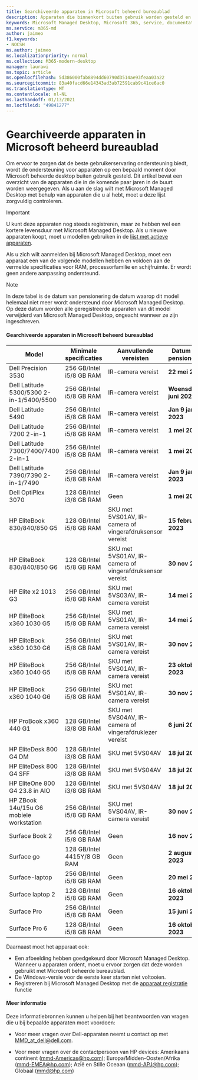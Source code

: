 ```yaml
---
title: Gearchiveerde apparaten in Microsoft beheerd bureaublad
description: Apparaten die binnenkort buiten gebruik worden gesteld en u kunt nog steeds registreren, maar biedt een korte ondersteunings duur
keywords: Microsoft Managed Desktop, Microsoft 365, service, documentatie
ms.service: m365-md
author: jaimeo
f1.keywords:
- NOCSH
ms.author: jaimeo
ms.localizationpriority: normal
ms.collection: M365-modern-desktop
manager: laurawi
ms.topic: article
ms.openlocfilehash: 5d386000fab8894dd60790d3514ae93feaa03a22
ms.sourcegitcommit: 83a40facd66e14343ad3ab72591cab9c41ce6ac0
ms.translationtype: MT
ms.contentlocale: nl-NL
ms.lasthandoff: 01/13/2021
ms.locfileid: "49841277"
---
```

# <a name="microsoft-managed-desktop-archived-devices"></a>Gearchiveerde apparaten in Microsoft beheerd bureaublad

Om ervoor te zorgen dat de beste gebruikerservaring ondersteuning biedt, wordt de ondersteuning voor apparaten op een bepaald moment door Microsoft beheerde desktop buiten gebruik gesteld. Dit artikel bevat een overzicht van de apparaten die in de komende paar jaren in de buurt worden weergegeven. Als u aan de slag wilt met Microsoft Managed Desktop met behulp van apparaten die u al hebt, moet u deze lijst zorgvuldig controleren.

>[!IMPORTANT]
>U kunt deze apparaten nog steeds registreren, maar ze hebben wel een kortere levensduur met Microsoft Managed Desktop. Als u nieuwe apparaten koopt, moet u modellen gebruiken in de [lijst met actieve apparaten](./device-list.md).

<!-- Microsoft 365 E5; Device as a Service -->
<!-- Split from device & technologies topic. Destination topic for aka.ms/device-list  -->
Als u zich wilt aanmelden bij Microsoft Managed Desktop, moet een apparaat een van de volgende modellen hebben en voldoen aan de vermelde specificaties voor RAM, processorfamilie en schijfruimte. Er wordt geen andere aanpassing ondersteund.



>[!NOTE]
>In deze tabel is de datum van pensionering de datum waarop dit model helemaal niet meer wordt ondersteund door Microsoft Managed Desktop. Op deze datum worden alle geregistreerde apparaten van dit model verwijderd van Microsoft Managed Desktop, ongeacht wanneer ze zijn ingeschreven.

#### <a name="microsoft-managed-desktop-archived-devices"></a>Gearchiveerde apparaten in Microsoft beheerd bureaublad

| Model  | Minimale specificaties  | Aanvullende vereisten  | Datum van pensionering |
|---------|---------|---------|---------|
|Dell Precision 3530| 256 GB/Intel i5/8 GB RAM | IR-camera vereist | **22 mei 2023** |
|Dell Latitude 5300/5300 2-in-1/5400/5500 | 256 GB/Intel i5/8 GB RAM | IR-camera vereist | **Woensdag 1 juni 2024**  |
|Dell Latitude 5490 | 256 GB/Intel i5/8 GB RAM | IR-camera vereist | **Jan 9 januari 2023** |
|Dell Latitude 7200 2-in-1 | 256 GB/Intel i5/8 GB RAM | IR-camera vereist | **1 mei 2024** |
|Dell Latitude 7300/7400/7400 2-in-1 | 256 GB/Intel i5/8 GB RAM | IR-camera vereist | **1 mei 2024**  |
|Dell Latitude 7390/7390 2-in-1/7490 | 256 GB/Intel i5/8 GB RAM   | IR-camera vereist | **Jan 9 januari 2023** |
|Dell OptiPlex 3070 | 128 GB/Intel i3/8 GB RAM | Geen | **1 mei 2025**  |
|HP EliteBook 830/840/850 G5| 128 GB/Intel i5/8 GB RAM | SKU met 5VS01AV, IR-camera of vingerafdruksensor vereist  | **15 februari 2023** |
|HP EliteBook 830/840/850 G6| 128 GB/Intel i5/8 GB RAM | SKU met 5VS01AV, IR-camera of vingerafdruksensor vereist  | **30 nov 2023** |
|HP Elite x2 1013 G3| 256 GB/Intel i5/8 GB RAM | SKU met 5VS03AV, IR-camera vereist |**14 mei 2023** |
|HP EliteBook x360 1030 G5| 256 GB/Intel i5/8 GB RAM | SKU met 5VS01AV, IR-camera vereist |**14 mei 2023** |
|HP EliteBook x360 1030 G6| 256 GB/Intel i5/8 GB RAM | SKU met 5VS01AV, IR-camera vereist |**30 nov 2023** |
|HP EliteBook x360 1040 G5| 256 GB/Intel i5/8 GB RAM | SKU met 5VS01AV, IR-camera vereist | **23 oktober 2023** |
|HP EliteBook x360 1040 G6| 256 GB/Intel i5/8 GB RAM | SKU met 5VS01AV, IR-camera vereist | **30 nov 2023** |
|HP ProBook x360 440 G1| 128 GB/Intel i3/8 GB RAM | SKU met 5VS04AV, IR-camera of vingerafdruklezer vereist | **6 juni 2023** |
|HP EliteDesk 800 G4 DM | 128 GB/Intel i3/8 GB RAM | SKU met 5VS04AV | **18 jul 2023** |
|HP EliteDesk 800 G4 SFF | 128 GB/Intel i3/8 GB RAM | SKU met 5VS04AV | **18 jul 2023** |
|HP EliteOne 800 G4 23.8 in AIO |128 GB/Intel i3/8 GB RAM |SKU met 5VS04AV| **18 jul 2023** |
|HP ZBook 14u/15u G6 mobiele workstation |256 GB/Intel i5/8 GB RAM |SKU met 5VS04AV, IR-camera vereist| **30 nov 2023** |
|Surface Book 2| 256 GB/Intel i5/8 GB RAM | Geen | **16 nov 2022** |
|Surface go| 128 GB/Intel 4415Y/8 GB RAM | Geen | **2 augustus 2023** |
|Surface-laptop| 256 GB/Intel i5/8 GB RAM | Geen | **20 mei 2022** |
|Surface laptop 2| 128 GB/Intel i5/8 GB RAM | Geen | **16 oktober 2023** |
|Surface Pro| 256 GB/Intel i5/8 GB RAM | Geen | **15 juni 2022** |
|Surface Pro 6| 128 GB/Intel i5/8 GB RAM | Geen | **16 oktober 2023** |

Daarnaast moet het apparaat ook:

- Een afbeelding hebben goedgekeurd door Microsoft Managed Desktop. Wanneer u apparaten ordent, moet u ervoor zorgen dat deze worden gebruikt met Microsoft beheerde bureaublad.
- De Windows-versie voor de eerste keer starten niet voltooien.
- Registreren bij Microsoft Managed Desktop met de [apparaat registratie](https://aka.ms/mmddrhelp) functie

#### <a name="more-help"></a>Meer informatie

Deze informatiebronnen kunnen u helpen bij het beantwoorden van vragen die u bij bepaalde apparaten moet voordoen:

- Voor meer vragen over Dell-apparaten neemt u contact op met [MMD_at_dell@dell.com](mailto:MMD_at_dell@dell.com).

- Voor meer vragen over de contactpersoon van HP devices: Amerikaans continent ([mmd-Americas@hp.com](mailto:mmd-americas@hp.com)); Europa/Midden-Oosten/Afrika ([mmd-EMEA@hp.com](mailto:mmd-emea@hp.com)); Azië en Stille Oceaan ([mmd-APJ@hp.com](mailto:mmd-apj@hp.com)); Globaal ([mmd@hp.com](mailto:mmd@hp.com))
